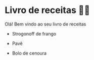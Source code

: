 

# Livro de receitas :man_cook:


 Olá! Bem vindo ao seu livro de receitas

 - Strogonoff de frango

 - Pavê
 
 - Bolo de cenoura


